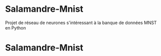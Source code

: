 # Salamandre-Mnist
Projet de réseau de neurones s'intéressant à la banque de données MNST en Python
# Salamandre-Mnist

